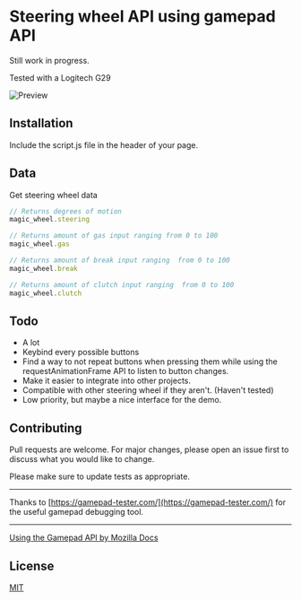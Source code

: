 # Steering wheel API using gamepad API

Still work in progress.

Tested with a Logitech G29

![Preview](https://i.imgur.com/FlH1YXV.png "preview")

## Installation
Include the script.js file in the header of your page.

## Data

Get steering wheel data

```javascript
// Returns degrees of motion
magic_wheel.steering

// Returns amount of gas input ranging from 0 to 100
magic_wheel.gas

// Returns amount of break input ranging  from 0 to 100
magic_wheel.break

// Returns amount of clutch input ranging  from 0 to 100
magic_wheel.clutch
```

## Todo
* A lot
* Keybind every possible buttons
* Find a way to not repeat buttons when pressing them while using the requestAnimationFrame API to listen to button changes.
* Make it easier to integrate into other projects.
* Compatible with other steering wheel if they aren't. (Haven't tested)
* Low priority, but maybe a nice interface for the demo.


## Contributing
Pull requests are welcome. For major changes, please open an issue first to discuss what you would like to change.

Please make sure to update tests as appropriate.

---

Thanks to [https://gamepad-tester.com/](https://gamepad-tester.com/) for the useful gamepad debugging tool.

---

[Using the Gamepad API by Mozilla Docs](https://developer.mozilla.org/en-US/docs/Web/API/Gamepad_API/Using_the_Gamepad_API)

## License
[MIT](https://choosealicense.com/licenses/mit/)